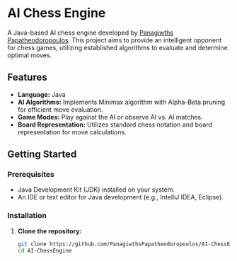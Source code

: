 # AI Chess Engine

A Java-based AI chess engine developed by [Panagiwths Papatheodoropoulos](https://github.com/PanagiwthsPapatheodoropoulos). This project aims to provide an intelligent opponent for chess games, utilizing established algorithms to evaluate and determine optimal moves.

## Features

- **Language:** Java
- **AI Algorithms:** Implements Minimax algorithm with Alpha-Beta pruning for efficient move evaluation.
- **Game Modes:** Play against the AI or observe AI vs. AI matches.
- **Board Representation:** Utilizes standard chess notation and board representation for move calculations.


## Getting Started

### Prerequisites

- Java Development Kit (JDK) installed on your system.
- An IDE or text editor for Java development (e.g., IntelliJ IDEA, Eclipse).

### Installation

1. **Clone the repository:**

   ```bash
   git clone https://github.com/PanagiwthsPapatheodoropoulos/AI-ChessEngine.git
   cd AI-ChessEngine
